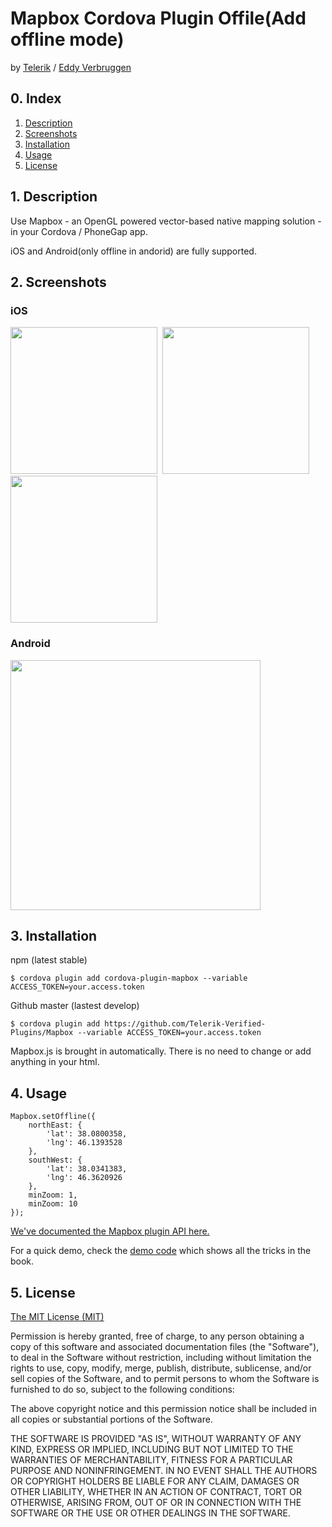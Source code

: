# Mapbox Cordova Plugin Offile(Add offline mode)

by [Telerik](https://www.telerik.com) / [Eddy Verbruggen](http://twitter.com/eddyverbruggen)

## 0. Index

1. [Description](#1-description)
2. [Screenshots](#2-screenshots)
3. [Installation](#3-installation)
4. [Usage](#4-usage)
5. [License](#5-license)

## 1. Description

Use Mapbox - an OpenGL powered vector-based native mapping solution - in your Cordova / PhoneGap app.

iOS and Android(only offline in andorid) are fully supported.

## 2. Screenshots

### iOS

<img src="https://raw.githubusercontent.com/Telerik-Verified-Plugins/Mapbox/master/screenshots/ios/ios-marker-amsterdam.png" width="235"/>&nbsp;
<img src="https://raw.githubusercontent.com/Telerik-Verified-Plugins/Mapbox/master/screenshots/ios/ios-location-benelux.png" width="235"/>&nbsp;
<img src="https://raw.githubusercontent.com/Telerik-Verified-Plugins/Mapbox/master/screenshots/ios/ios-location-europe-dark-boxed.png" width="235"/>

### Android

<img src="https://raw.githubusercontent.com/Telerik-Verified-Plugins/Mapbox/master/screenshots/android/android-marker-amsterdam.png" width="400"/>

## 3. Installation

npm (latest stable)

```
$ cordova plugin add cordova-plugin-mapbox --variable ACCESS_TOKEN=your.access.token
```

Github master (lastest develop)

```
$ cordova plugin add https://github.com/Telerik-Verified-Plugins/Mapbox --variable ACCESS_TOKEN=your.access.token
```

Mapbox.js is brought in automatically. There is no need to change or add anything in your html.

## 4. Usage

```
Mapbox.setOffline({
    northEast: {
        'lat': 38.0800358,
        'lng': 46.1393528
    },
    southWest: {
        'lat': 38.0341383,
        'lng': 46.3620926
    },
    minZoom: 1,
    minZoom: 10
});
```

[We've documented the Mapbox plugin API here.](http://plugins.telerik.com/cordova/plugin/mapbox)

For a quick demo, check the [demo code](demo/index.html) which shows all the tricks in the book.

## 5. License

[The MIT License (MIT)](http://www.opensource.org/licenses/mit-license.html)

Permission is hereby granted, free of charge, to any person obtaining a copy
of this software and associated documentation files (the "Software"), to deal
in the Software without restriction, including without limitation the rights
to use, copy, modify, merge, publish, distribute, sublicense, and/or sell
copies of the Software, and to permit persons to whom the Software is
furnished to do so, subject to the following conditions:

The above copyright notice and this permission notice shall be included in
all copies or substantial portions of the Software.

THE SOFTWARE IS PROVIDED "AS IS", WITHOUT WARRANTY OF ANY KIND, EXPRESS OR
IMPLIED, INCLUDING BUT NOT LIMITED TO THE WARRANTIES OF MERCHANTABILITY,
FITNESS FOR A PARTICULAR PURPOSE AND NONINFRINGEMENT. IN NO EVENT SHALL THE
AUTHORS OR COPYRIGHT HOLDERS BE LIABLE FOR ANY CLAIM, DAMAGES OR OTHER
LIABILITY, WHETHER IN AN ACTION OF CONTRACT, TORT OR OTHERWISE, ARISING FROM,
OUT OF OR IN CONNECTION WITH THE SOFTWARE OR THE USE OR OTHER DEALINGS IN
THE SOFTWARE.
